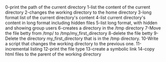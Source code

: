 0-print the path of the current directory
1-list the content of the current directory
2-changes the working directory to the home directory
3-long format list of the current directory's content
4-list current directory's content in long format including hidden files
5-list long format, with hidden and showing group users
6-creates a directory in the /tmp directory
7-Move the file betty from /tmp/ to /tmp/my_first_directory
8-delete the file betty
9-Delete the directory my_first_directory that is in the /tmp directory.
10-Write a script that changes the working directory to the previous one.
11-incremental listing
12-print the file type
13-create a symbolic link
14-copy html files to the parent of the working directory

